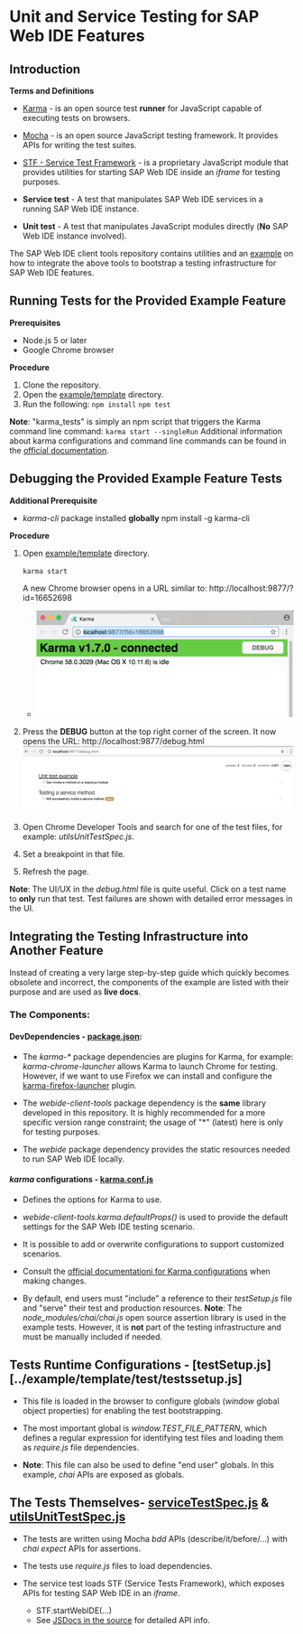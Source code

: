 # Unit and Service Testing for SAP Web IDE Features

## Introduction

**Terms and Definitions**

- [Karma](http://karma-runner.github.io/1.0/index.html) - is an open source test **runner** for JavaScript capable of executing tests on browsers.

- [Mocha](https://mochajs.org/) - is an open source JavaScript testing framework. It provides APIs for writing the test suites.

- [STF - Service Test Framework](../resources/tests/serviceTestFramework.js) - is a proprietary JavaScript module that provides utilities for starting SAP Web IDE inside an _iframe_ for testing purposes.

- **Service test** - A test that manipulates SAP Web IDE services in a running SAP Web IDE instance.

- **Unit test** - A test that manipulates JavaScript modules directly (**No** SAP Web IDE instance involved).

The SAP Web IDE client tools repository contains utilities and an [example](../example/template) on how to integrate the above tools to bootstrap a testing infrastructure for SAP Web IDE features.

## Running Tests for the Provided Example Feature

**Prerequisites**

- Node.js 5 or later
- Google Chrome browser

**Procedure**

1.  Clone the repository.
2.  Open the [example/template](../example/template) directory.
3.  Run the following:
    `npm install`
    `npm test`

**Note**: "karma_tests" is simply an npm script that triggers the Karma command line command:
`karma start --singleRun`
Additional information about karma configurations and command line commands can be found in the [official documentation](http://karma-runner.github.io/1.0/intro/configuration.html).

## Debugging the Provided Example Feature Tests

**Additional Prerequisite**

- _karma-cli_ package installed **globally**
  npm install -g karma-cli

**Procedure**

1.  Open [example/template](../example/template) directory.

    `karma start`

    A new Chrome browser opens in a URL similar to: http://localhost:9877/?id=16652698

    - ![Karma Chrome Window](./imgs/karma_browser.png)

2.  Press the **DEBUG** button at the top right corner of the screen.
    It now opens the URL: http://localhost:9877/debug.html
    ![Karma Debug Window](./imgs/karma_debug.png)
3.  Open Chrome Developer Tools and search for one of the test files, for example: _utilsUnitTestSpec.js_.

4.  Set a breakpoint in that file.

5.  Refresh the page.

**Note**: The UI/UX in the _debug.html_ file is quite useful. Click on a test name to **only** run that test. Test failures are shown with detailed error messages in the UI.

## Integrating the Testing Infrastructure into Another Feature

Instead of creating a very large step-by-step guide which quickly becomes obsolete and incorrect, the components of the example are listed with their purpose and are used as **live docs**.

### The Components:

#### DevDependencies - [package.json](../package.json):

- The _karma-\*_ package dependencies are plugins for Karma, for example: _karma-chrome-launcher_
  allows Karma to launch Chrome for testing. However, if we want to use Firefox we can install and configure
  the [karma-firefox-launcher](https://www.npmjs.com/package/karma-firefox-launcher) plugin.

- The _webide-client-tools_ package dependency is the **same** library developed in this repository.
  It is highly recommended for a more specific version range constraint; the usage of "\*" (latest) here is only for testing purposes.
- The _webide_ package dependency provides the static resources needed to run SAP Web IDE locally.

#### _karma_ configurations - [karma.conf.js](../example/template/karma.conf.js)

- Defines the options for Karma to use.

- _webide-client-tools.karma.defaultProps()_ is used to provide the default settings for the SAP Web IDE testing scenario.

- It is possible to add or overwrite configurations to support customized scenarios.
- Consult the [official documentationi for Karma configurations](http://karma-runner.github.io/1.0/config/configuration-file.html)
  when making changes.

- By default, end users must "include" a reference to their _testSetup.js_ file and "serve" their test and production resources.
  **Note**: The _node_modules/chai/chai.js_ open source assertion library is used in the example tests.
  However, it is **not** part of the testing infrastructure and must be manually included if needed.

## Tests Runtime Configurations - [testSetup.js][../example/template/test/testssetup.js]

- This file is loaded in the browser to configure globals (_window_ global object properties) for enabling the test bootstrapping.

- The most important global is _window.TEST_FILE_PATTERN_, which defines a regular expression for identifying test files and loading them as _require.js_ file dependencies.

- **Note**: This file can also be used to define "end user" globals. In this example, _chai_ APIs are exposed as globals.

## The Tests Themselves- [serviceTestSpec.js](../example/template/test/serviceTestSpec.js) & [utilsUnitTestSpec.js](../example/template/test/utilsUnitTestSpec.js)

- The tests are written using Mocha _bdd_ APIs (describe/it/before/...) with _chai_ _expect_ APIs for assertions.

- The tests use _require.js_ files to load dependencies.

- The service test loads STF (Service Tests Framework), which exposes APIs for testing SAP Web IDE in an _iframe_.
  - STF.startWebIDE(...)
  - See [JSDocs in the source](../resources/tests/serviceTestFramework.js) for detailed API info.
